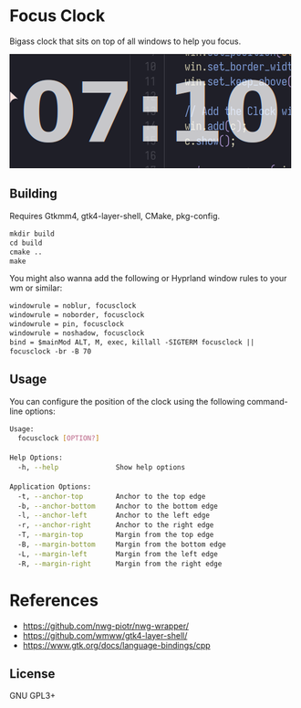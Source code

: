 # Focus Clock

Bigass clock that sits on top of all windows to help you focus.

![Screenshot](./.github/screenshot.png)

## Building

Requires Gtkmm4, gtk4-layer-shell, CMake, pkg-config.

```
mkdir build
cd build
cmake ..
make
```

You might also wanna add the following or Hyprland window rules to your wm or similar:

```
windowrule = noblur, focusclock
windowrule = noborder, focusclock
windowrule = pin, focusclock
windowrule = noshadow, focusclock
bind = $mainMod ALT, M, exec, killall -SIGTERM focusclock || focusclock -br -B 70 
```

## Usage

You can configure the position of the clock using the following command-line options:

```sh
Usage:
  focusclock [OPTION?]

Help Options:
  -h, --help              Show help options

Application Options:
  -t, --anchor-top        Anchor to the top edge
  -b, --anchor-bottom     Anchor to the bottom edge
  -l, --anchor-left       Anchor to the left edge
  -r, --anchor-right      Anchor to the right edge
  -T, --margin-top        Margin from the top edge
  -B, --margin-bottom     Margin from the bottom edge
  -L, --margin-left       Margin from the left edge
  -R, --margin-right      Margin from the right edge
```

# References

- https://github.com/nwg-piotr/nwg-wrapper/
- https://github.com/wmww/gtk4-layer-shell/
- https://www.gtk.org/docs/language-bindings/cpp

## License

GNU GPL3+

